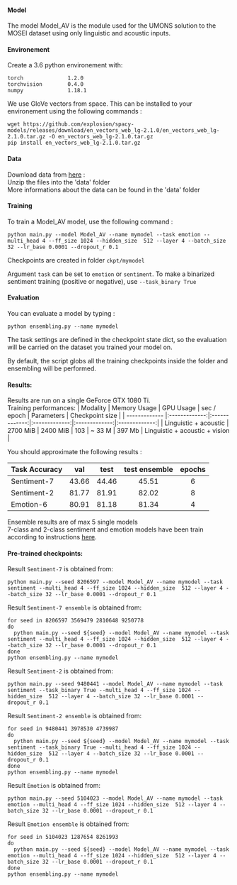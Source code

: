 #### Model

The model Model_AV is the module used for the UMONS solution to the MOSEI dataset using only linguistic and acoustic inputs.

#### Environement

Create a 3.6 python environement with:
```
torch              1.2.0    
torchvision        0.4.0   
numpy              1.18.1    
```

We use GloVe vectors from space. This can be installed to your environement using the following commands :
```
wget https://github.com/explosion/spacy-models/releases/download/en_vectors_web_lg-2.1.0/en_vectors_web_lg-2.1.0.tar.gz -O en_vectors_web_lg-2.1.0.tar.gz
pip install en_vectors_web_lg-2.1.0.tar.gz
```
#### Data

Download data from [here](https://drive.google.com/uc?id=130P2EJPKL_9bpjoXpYAAIgqVi62rHxVC&export=download) : <br/>
Unzip the files into the 'data' folder<br/>
More informations about the data can be found in the 'data' folder<br/>

#### Training

To train a Model_AV model, use the following command :

```
python main.py --model Model_AV --name mymodel --task emotion --multi_head 4 --ff_size 1024 --hidden_size  512 --layer 4 --batch_size 32 --lr_base 0.0001 --dropout_r 0.1
```
Checkpoints are created in folder `ckpt/mymodel`

Argument `task` can be set to `emotion` or `sentiment`. To make a binarized sentiment training (positive or negative), use `--task_binary True`

#### Evaluation 

You can evaluate a model by typing : 
```
python ensembling.py --name mymodel
```
The task settings are defined in the checkpoint state dict, so the evaluation will be carried on the dataset you trained your model on.

By default, the script globs all the training checkpoints inside the folder and ensembling will be performed.

#### Results:

Results are run on a single GeForce GTX 1080 Ti.<br>
Training performances:
| Modality                          |     Memory Usage  | GPU Usage  |  sec / epoch | Parameters | Checkpoint size | 
| ------------- |:-------------:|:-------------:|:-------------:|:-------------:|:-------------:|
| Linguistic + acoustic             | 2700 MiB | 2400 MiB |  103 | ~ 33 M | 397 Mb
| Linguistic + acoustic + vision    |

You should approximate the following results :

| Task Accuracy  |     val | test | test ensemble | epochs | 
| ------------- |:-------------:|:-------------:|:-------------:|:-------------:|
| Sentiment-7    | 43.66   |  44.46  | 45.51  | 6      
| Sentiment-2    |  81.77  |  81.91  | 82.02  |  8        
| Emotion-6      | 80.91   |  81.18  | 81.34  |  4    

Ensemble results are of max 5 single models <br>
7-class and 2-class sentiment and emotion models have been train according to instructions [here](https://github.com/A2Zadeh/CMU-MultimodalSDK/blob/master/mmsdk/mmdatasdk/dataset/standard_datasets/CMU_MOSEI/README.md).<br>

#### Pre-trained checkpoints:

Result `Sentiment-7` is obtained from:

```
python main.py --seed 8206597 --model Model_AV --name mymodel --task sentiment --multi_head 4 --ff_size 1024 --hidden_size  512 --layer 4 --batch_size 32 --lr_base 0.0001 --dropout_r 0.1
```

Result `Sentiment-7 ensemble` is obtained from:
```
for seed in 8206597 3569479 2810648 9250778
do
  python main.py --seed ${seed} --model Model_AV --name mymodel --task sentiment --multi_head 4 --ff_size 1024 --hidden_size  512 --layer 4 --batch_size 32 --lr_base 0.0001 --dropout_r 0.1
done 
python ensembling.py --name mymodel
```
Result `Sentiment-2` is obtained from:

```
python main.py --seed 9480441 --model Model_AV --name mymodel --task sentiment --task_binary True --multi_head 4 --ff_size 1024 --hidden_size  512 --layer 4 --batch_size 32 --lr_base 0.0001 --dropout_r 0.1
```

Result `Sentiment-2 ensemble` is obtained from:
```
for seed in 9480441 3978530 4739987 
do
  python main.py --seed ${seed} --model Model_AV --name mymodel --task sentiment --task_binary True --multi_head 4 --ff_size 1024 --hidden_size  512 --layer 4 --batch_size 32 --lr_base 0.0001 --dropout_r 0.1
done 
python ensembling.py --name mymodel
```
Result `Emotion` is obtained from:

```
python main.py --seed 5104023 --model Model_AV --name mymodel --task emotion --multi_head 4 --ff_size 1024 --hidden_size  512 --layer 4 --batch_size 32 --lr_base 0.0001 --dropout_r 0.1
```

Result `Emotion ensemble` is obtained from:
```
for seed in 5104023 1287654 8261993
do
  python main.py --seed ${seed} --model Model_AV --name mymodel --task emotion --multi_head 4 --ff_size 1024 --hidden_size  512 --layer 4 --batch_size 32 --lr_base 0.0001 --dropout_r 0.1
done 
python ensembling.py --name mymodel
```
